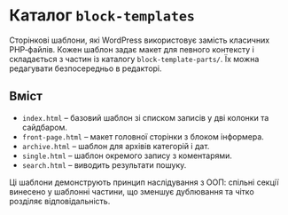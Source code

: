 # Каталог `block-templates`

Сторінкові шаблони, які WordPress використовує замість класичних PHP‑файлів. Кожен шаблон задає макет для певного контексту і складається з частин із каталогу `block-template-parts/`. Їх можна редагувати безпосередньо в редакторі.

## Вміст

- `index.html` – базовий шаблон зі списком записів у дві колонки та сайдбаром.
- `front-page.html` – макет головної сторінки з блоком інформера.
- `archive.html` – шаблон для архівів категорій і дат.
- `single.html` – шаблон окремого запису з коментарями.
- `search.html` – виводить результати пошуку.

Ці шаблони демонструють принцип наслідування з ООП: спільні секції винесено у шаблонні частини, що зменшує дублювання та чітко розділяє відповідальність.
